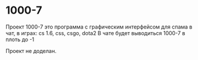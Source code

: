 # 1000-7
Проект 1000-7 это программа с графическим интерфейсом для спама в чат, в играх: cs 1.6, css, csgo, dota2
В чате будет выводиться 1000-7 в плоть до -1

Проект не доделан.
